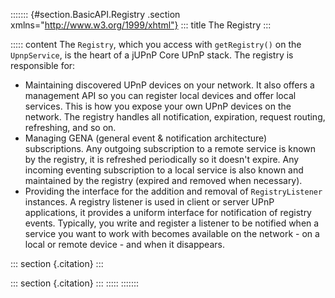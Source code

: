 ::::::: {#section.BasicAPI.Registry .section xmlns="http://www.w3.org/1999/xhtml"}
::: title
The Registry
:::

::::: content
The `Registry`, which you access with `getRegistry()` on the
`UpnpService`, is the heart of a jUPnP Core UPnP stack. The registry is
responsible for:

-   Maintaining discovered UPnP devices on your network. It also offers
    a management API so you can register local devices and offer local
    services. This is how you expose your own UPnP devices on the
    network. The registry handles all notification, expiration, request
    routing, refreshing, and so on.
-   Managing GENA (general event & notification architecture)
    subscriptions. Any outgoing subscription to a remote service is
    known by the registry, it is refreshed periodically so it doesn\'t
    expire. Any incoming eventing subscription to a local service is
    also known and maintained by the registry (expired and removed when
    necessary).
-   Providing the interface for the addition and removal of
    `RegistryListener` instances. A registry listener is used in client
    or server UPnP applications, it provides a uniform interface for
    notification of registry events. Typically, you write and register a
    listener to be notified when a service you want to work with becomes
    available on the network - on a local or remote device - and when it
    disappears.

::: section
[](javadoc://example.registry.RegistryBrowseTest){.citation}
:::

::: section
[](javadoc://example.registry.RegistryListenerTest){.citation}
:::
:::::
:::::::
